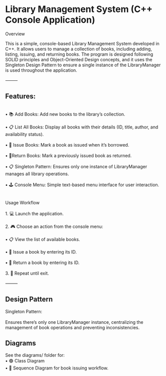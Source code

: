 # Library Management System (C++ Console Application)

Overview

This is a simple, console-based Library Management System developed in C++. It allows users to manage a collection of books, including adding, listing, issuing, and returning books. The program is designed following SOLID principles and Object-Oriented Design concepts, and it uses the Singleton Design Pattern to ensure a single instance of the LibraryManager is used throughout the application.

⸻

## Features:
<br>
	•	📚 Add Books: Add new books to the library’s collection.
 <br>
 <br>
	•	📋 List All Books: Display all books with their details (ID, title, author, and availability status).
 <br>
 <br>
	•	📖 Issue Books: Mark a book as issued when it’s borrowed.
 <br>
 <br>
	•	📕Return Books: Mark a previously issued book as returned.
 <br>
 <br>
	•	📋 Singleton Pattern: Ensures only one instance of LibraryManager manages all library operations.
 <br>
 <br>
	•	🕹️ Console Menu: Simple text-based menu interface for user interaction.
<br>
<br>
<br>
Usage Workflow
<br>
<br>
	1.	💻 Launch the application.
 <br>
 <br>
	2.	🎮 Choose an action from the console menu:
 <br>
 <br>
	•	📋 View the list of available books.
 <br>
 <br>
	•	📖 Issue a book by entering its ID.
 <br>
 <br>
	•	📕 Return a book by entering its ID.
 <br>
 <br>
	3.	🔂 Repeat until exit.
 <br>

⸻

## Design Pattern
Singleton Pattern:
<br>
<br>
Ensures there’s only one LibraryManager instance, centralizing the management of book operations and preventing inconsistencies.

## Diagrams
See the diagrams/ folder for:
<br>
	• 🟢	Class Diagram
 <br>
	•	🔵 Sequence Diagram for book issuing workflow.


